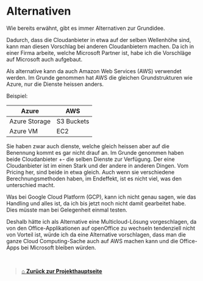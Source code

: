 # Alternativen

Wie bereits erwähnt, gibt es immer Alternativen zur Grundidee. 

Dadurch, dass die Cloudanbieter in etwa auf der selben Wellenhöhe sind, kann man diesen Vorschlag bei anderen Cloudanbietern machen. 
Da ich in einer Firma arbeite, welche Microsoft Partner ist, habe ich die Vorschläge auf Microsoft auch aufgebaut. 

Als alternative kann da auch Amazon Web Services (AWS) verwendet werden. 
Im Grunde genommen hat AWS die gleichen Grundstrukturen wie Azure, nur die Dienste heissen anders. 

Beispiel:

| Azure         | AWS        |
| ------------- | ---------- |
| Azure Storage | S3 Buckets |
| Azure VM      | EC2        |
Sie haben zwar auch dienste, welche gleich heissen aber auf die Benennung kommt es gar nicht drauf an. 
Im Grunde genommen haben beide Cloudanbieter +- die selben Dienste zur Verfügung. 
Der eine Cloudanbieter ist im einen Stark und der andere in anderen Dingen. 
Vom Pricing her, sind beide in etwa gleich. 
Auch wenn sie verschiedene Berechnungsmethoden haben, im Endeffekt, ist es nicht viel, was den unterschied macht. 

Was bei Google Cloud Platform (GCP), kann ich nicht genau sagen, wie das Handling und alles ist, da ich bis jetzt noch nicht damit gearbeitet habe. 
Dies müsste man bei Gelegenheit einmal testen. 

Deshalb hätte ich als Alternative eine Multicloud-Lösung vorgeschlagen, da von den Office-Applikationen auf openOffice zu wechseln tendenziell nicht von Vorteil ist, würde ich da eine Alternative vorschlagen, dass man die ganze Cloud Computing-Sache auch auf AWS machen kann und die Office-Apps bei Microsoft bleiben würden. 

<br>

> [⌂ **Zurück zur Projekthauptseite**](../README.md) 


